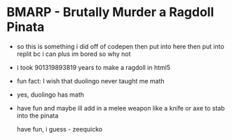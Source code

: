 # BMARP - Brutally Murder a Ragdoll Pinata
- so this is something i did off of codepen then put into here then put into replit bc i can plus im bored so why not
- i took 901319893819 years to make a ragdoll in html5
- fun fact: I wish that duolingo never taught me math
- yes, duolingo has math
- have fun and maybe ill add in a melee weapon like a knife or axe to stab into the pinata



  have fun, i guess - zeequicko
